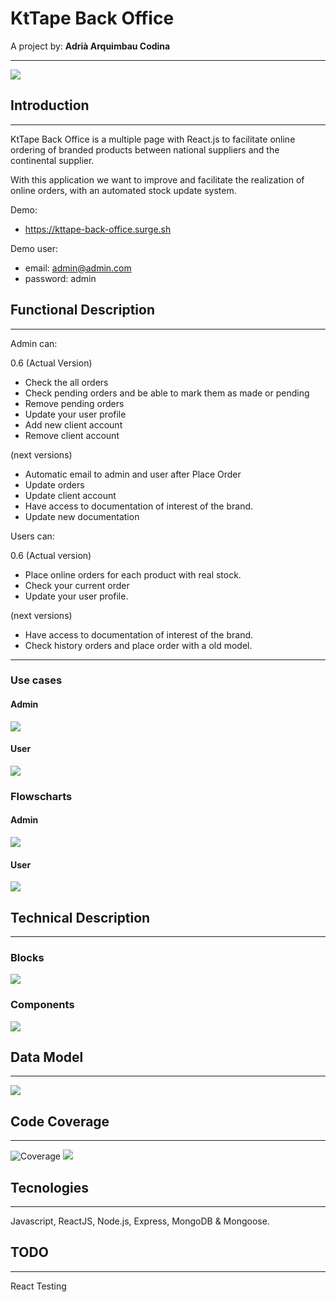 # KtTape Back Office
A project by:
    **Adrià Arquimbau Codina**

---


![](https://secureservercdn.net/166.62.110.213/rvu.6e5.myftpupload.com/wp-content/uploads/2019/04/YLRgRXaI.png?time=1566341479)

## **Introduction**
---
KtTape Back Office is a multiple page with React.js to facilitate online ordering of branded products between national suppliers and the continental supplier.

With this application we want to improve and facilitate the realization of online orders, with an automated stock update system.

Demo: 
+ https://kttape-back-office.surge.sh

Demo user:
+ email: admin@admin.com
+ password: admin

## **Functional Description**
---
Admin can:

0.6 (Actual Version)
+ Check the all orders
+ Check pending orders and be able to mark them as made or pending
+ Remove pending orders
+ Update your user profile
+ Add new client account
+ Remove client account

(next versions)
+ Automatic email to admin and user after Place Order
+ Update orders
+ Update client account
+ Have access to documentation of interest of the brand.
+ Update new documentation

Users can:

0.6 (Actual version)
+ Place online orders for each product with real stock.
+ Check your current order 
+ Update your user profile.

(next versions)
+ Have access to documentation of interest of the brand.
+ Check history orders and place order with a old model.

---

### Use cases

#### Admin
![](./images/admin-cases.png)

#### User
![](./images/user-cases.png)

### Flowscharts

#### Admin
![](./images/admin-flow.png)

#### User
![](./images/user-flow.png)



## **Technical Description**
---

### **Blocks**
![](./images/blocks.png)
### **Components**
![](./images/components.png)

<!-- ### **React Components** TODO
 -->

## **Data Model**
---
![](./images/data-model.png)

## **Code Coverage**
---
![Coverage](https://img.shields.io/badge/Coverage-95%25-green.svg)
![](./images/test-api.png)

## **Tecnologies**
---

Javascript, ReactJS, Node.js, Express, MongoDB & Mongoose.

## **TODO**
---
React Testing